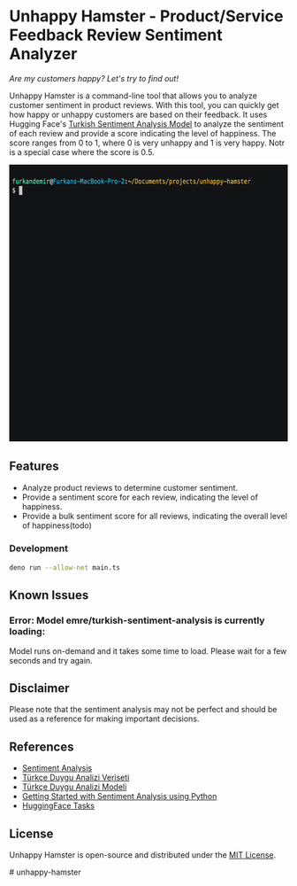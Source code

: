 # Unhappy Hamster - Product/Service Feedback Review Sentiment Analyzer

_Are my customers happy? Let's try to find out!_

Unhappy Hamster is a command-line tool that allows you to analyze customer sentiment in product reviews. With this tool, you can quickly get how happy or unhappy customers are based on their feedback. It uses Hugging Face's [Turkish Sentiment Analysis Model](https://huggingface.co/emre/turkish-sentiment-analysis) to analyze the sentiment of each review and provide a score indicating the level of happiness. The score ranges from 0 to 1, where 0 is very unhappy and 1 is very happy. Notr is a special case where the score is 0.5.

<!-- ![demo](/assets/demo.gif)k -->

<img src="./assets/demo.gif" alt="demo" width="600" height="500"/>

## Features

- Analyze product reviews to determine customer sentiment.
- Provide a sentiment score for each review, indicating the level of happiness.
- Provide a bulk sentiment score for all reviews, indicating the overall level of happiness(todo)

### Development

```bash
deno run --allow-net main.ts

```

## Known Issues

### Error: Model emre/turkish-sentiment-analysis is currently loading:

Model runs on-demand and it takes some time to load. Please wait for a few seconds and try again.

## Disclaimer

Please note that the sentiment analysis may not be perfect and should be used as a reference for making important decisions.

## References

- [Sentiment Analysis](https://en.wikipedia.org/wiki/Sentiment_analysis)
- [Türkçe Duygu Analizi Veriseti](https://huggingface.co/datasets/winvoker/turkish-sentiment-analysis-dataset)
- [Türkçe Duygu Analizi Modeli](https://huggingface.co/emre/turkish-sentiment-analysis)
- [Getting Started with Sentiment Analysis using Python](https://huggingface.co/blog/sentiment-analysis-python)
- [HuggingFace Tasks](https://huggingface.co/tasks)

## License

Unhappy Hamster is open-source and distributed under the [MIT License](https://opensource.org/licenses/MIT).

<link rel="alternate" type="application/x-asciicast" href="/my/ascii.cast">
# unhappy-hamster
